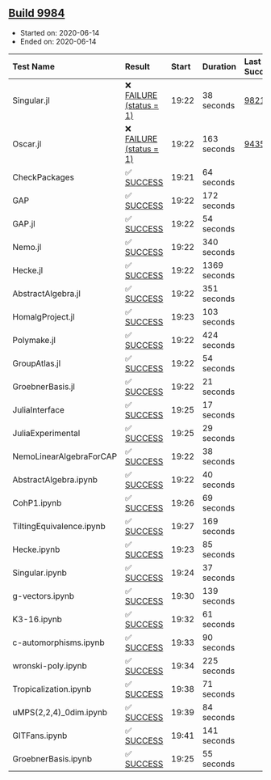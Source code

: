 ## [Build 9984](https://oscarci.mathematik.uni-kl.de/job/oscar/9984/)

* Started on: 2020-06-14
* Ended on: 2020-06-14

| Test Name    | Result | Start | Duration | Last Success | First Failure |
|:-------------|:-------|:------|:---------|:-------------|:--------------|
| Singular.jl | ❌ [FAILURE (status = 1)](https://oscarci.mathematik.uni-kl.de/job/oscar/9984/artifact/logs/build-9984/Singular.jl.log) | 19:22 | 38 seconds | [9821](https://oscarci.mathematik.uni-kl.de/job/oscar/9821/) | [9822](https://oscarci.mathematik.uni-kl.de/job/oscar/9822/) |
| Oscar.jl | ❌ [FAILURE (status = 1)](https://oscarci.mathematik.uni-kl.de/job/oscar/9984/artifact/logs/build-9984/Oscar.jl.log) | 19:22 | 163 seconds | [9435](https://oscarci.mathematik.uni-kl.de/job/oscar/9435/) | [9436](https://oscarci.mathematik.uni-kl.de/job/oscar/9436/) |
| CheckPackages | ✅ [SUCCESS](https://oscarci.mathematik.uni-kl.de/job/oscar/9984/artifact/logs/build-9984/CheckPackages.log) | 19:21 | 64 seconds |  |  |
| GAP | ✅ [SUCCESS](https://oscarci.mathematik.uni-kl.de/job/oscar/9984/artifact/logs/build-9984/GAP.log) | 19:22 | 172 seconds |  |  |
| GAP.jl | ✅ [SUCCESS](https://oscarci.mathematik.uni-kl.de/job/oscar/9984/artifact/logs/build-9984/GAP.jl.log) | 19:22 | 54 seconds |  |  |
| Nemo.jl | ✅ [SUCCESS](https://oscarci.mathematik.uni-kl.de/job/oscar/9984/artifact/logs/build-9984/Nemo.jl.log) | 19:22 | 340 seconds |  |  |
| Hecke.jl | ✅ [SUCCESS](https://oscarci.mathematik.uni-kl.de/job/oscar/9984/artifact/logs/build-9984/Hecke.jl.log) | 19:22 | 1369 seconds |  |  |
| AbstractAlgebra.jl | ✅ [SUCCESS](https://oscarci.mathematik.uni-kl.de/job/oscar/9984/artifact/logs/build-9984/AbstractAlgebra.jl.log) | 19:22 | 351 seconds |  |  |
| HomalgProject.jl | ✅ [SUCCESS](https://oscarci.mathematik.uni-kl.de/job/oscar/9984/artifact/logs/build-9984/HomalgProject.jl.log) | 19:23 | 103 seconds |  |  |
| Polymake.jl | ✅ [SUCCESS](https://oscarci.mathematik.uni-kl.de/job/oscar/9984/artifact/logs/build-9984/Polymake.jl.log) | 19:22 | 424 seconds |  |  |
| GroupAtlas.jl | ✅ [SUCCESS](https://oscarci.mathematik.uni-kl.de/job/oscar/9984/artifact/logs/build-9984/GroupAtlas.jl.log) | 19:22 | 54 seconds |  |  |
| GroebnerBasis.jl | ✅ [SUCCESS](https://oscarci.mathematik.uni-kl.de/job/oscar/9984/artifact/logs/build-9984/GroebnerBasis.jl.log) | 19:22 | 21 seconds |  |  |
| JuliaInterface | ✅ [SUCCESS](https://oscarci.mathematik.uni-kl.de/job/oscar/9984/artifact/logs/build-9984/JuliaInterface.log) | 19:25 | 17 seconds |  |  |
| JuliaExperimental | ✅ [SUCCESS](https://oscarci.mathematik.uni-kl.de/job/oscar/9984/artifact/logs/build-9984/JuliaExperimental.log) | 19:25 | 29 seconds |  |  |
| NemoLinearAlgebraForCAP | ✅ [SUCCESS](https://oscarci.mathematik.uni-kl.de/job/oscar/9984/artifact/logs/build-9984/NemoLinearAlgebraForCAP.log) | 19:22 | 38 seconds |  |  |
| AbstractAlgebra.ipynb | ✅ [SUCCESS](https://oscarci.mathematik.uni-kl.de/job/oscar/9984/artifact/logs/build-9984/AbstractAlgebra.ipynb.log) | 19:22 | 40 seconds |  |  |
| CohP1.ipynb | ✅ [SUCCESS](https://oscarci.mathematik.uni-kl.de/job/oscar/9984/artifact/logs/build-9984/CohP1.ipynb.log) | 19:26 | 69 seconds |  |  |
| TiltingEquivalence.ipynb | ✅ [SUCCESS](https://oscarci.mathematik.uni-kl.de/job/oscar/9984/artifact/logs/build-9984/TiltingEquivalence.ipynb.log) | 19:27 | 169 seconds |  |  |
| Hecke.ipynb | ✅ [SUCCESS](https://oscarci.mathematik.uni-kl.de/job/oscar/9984/artifact/logs/build-9984/Hecke.ipynb.log) | 19:23 | 85 seconds |  |  |
| Singular.ipynb | ✅ [SUCCESS](https://oscarci.mathematik.uni-kl.de/job/oscar/9984/artifact/logs/build-9984/Singular.ipynb.log) | 19:24 | 37 seconds |  |  |
| g-vectors.ipynb | ✅ [SUCCESS](https://oscarci.mathematik.uni-kl.de/job/oscar/9984/artifact/logs/build-9984/g-vectors.ipynb.log) | 19:30 | 139 seconds |  |  |
| K3-16.ipynb | ✅ [SUCCESS](https://oscarci.mathematik.uni-kl.de/job/oscar/9984/artifact/logs/build-9984/K3-16.ipynb.log) | 19:32 | 61 seconds |  |  |
| c-automorphisms.ipynb | ✅ [SUCCESS](https://oscarci.mathematik.uni-kl.de/job/oscar/9984/artifact/logs/build-9984/c-automorphisms.ipynb.log) | 19:33 | 90 seconds |  |  |
| wronski-poly.ipynb | ✅ [SUCCESS](https://oscarci.mathematik.uni-kl.de/job/oscar/9984/artifact/logs/build-9984/wronski-poly.ipynb.log) | 19:34 | 225 seconds |  |  |
| Tropicalization.ipynb | ✅ [SUCCESS](https://oscarci.mathematik.uni-kl.de/job/oscar/9984/artifact/logs/build-9984/Tropicalization.ipynb.log) | 19:38 | 71 seconds |  |  |
| uMPS(2,2,4)_0dim.ipynb | ✅ [SUCCESS](https://oscarci.mathematik.uni-kl.de/job/oscar/9984/artifact/logs/build-9984/uMPS-2-2-4-_0dim.ipynb.log) | 19:39 | 84 seconds |  |  |
| GITFans.ipynb | ✅ [SUCCESS](https://oscarci.mathematik.uni-kl.de/job/oscar/9984/artifact/logs/build-9984/GITFans.ipynb.log) | 19:41 | 141 seconds |  |  |
| GroebnerBasis.ipynb | ✅ [SUCCESS](https://oscarci.mathematik.uni-kl.de/job/oscar/9984/artifact/logs/build-9984/GroebnerBasis.ipynb.log) | 19:25 | 55 seconds |  |  |
